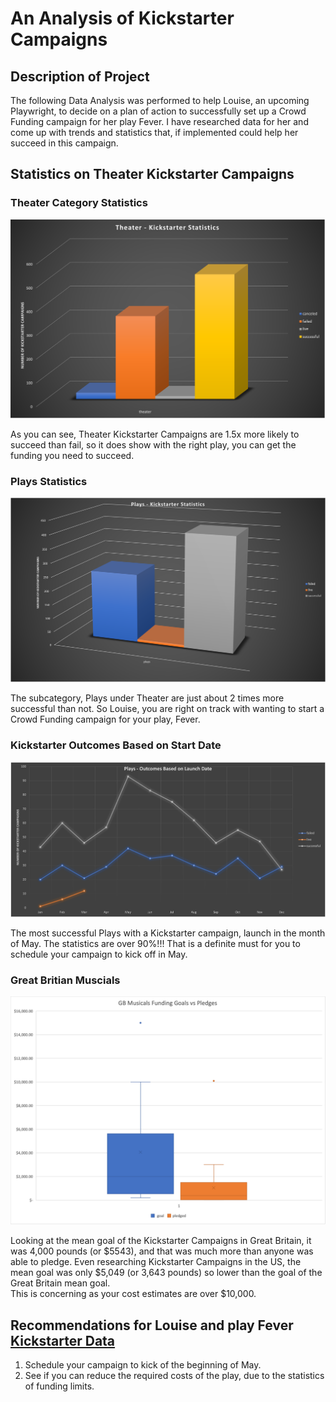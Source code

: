 # An Analysis of Kickstarter Campaigns

## Description of Project
   The following Data Analysis was performed to help Louise, an upcoming Playwright, to decide on a 
   plan of action to successfully set up a Crowd Funding campaign for her play Fever.  I have researched
   data for her and come up with trends and statistics that, if implemented could help her succeed in 
   this campaign.
  
 ## Statistics on Theater Kickstarter Campaigns
    
   ### Theater Category Statistics 
    
   ![Category Statistics](Category_Statistics.png)
    
   As you can see, Theater Kickstarter Campaigns are 1.5x more likely to succeed than fail, so it does 
   show with the right play, you can get the funding you need to succeed.
    
   ### Plays Statistics 
    
   ![Plays Statistics](Subcategory_Statistics.png)
    
   The subcategory, Plays under Theater are just about 2 times more successful than not. So Louise, 
   you are right on track with wanting to start a Crowd Funding campaign for your play, Fever.
    
   ### Kickstarter Outcomes Based on Start Date 
    
   ![Kickstarter Outcomes](Outcomes_Based_on_Launch_Date.png)
    
   The most successful Plays with a Kickstarter campaign, launch in the month of May. The statistics are 
   over 90%!!! That is a definite must for you to schedule your campaign to kick off in May.
    
   ### Great Britian Muscials 
    
   ![GB Musicals](GB_Musicals.png)
    
   Looking at the mean goal of the Kickstarter Campaigns in Great Britain, it was 4,000 pounds (or $5543), 
   and that was much more than anyone was able to pledge.  Even researching Kickstarter Campaigns in the US, 
   the mean goal was only $5,049 (or 3,643 pounds) so lower than the goal of the Great Britain mean goal.  
   This is concerning as your cost estimates are over $10,000.  
    
  ## Recommendations for Louise and play Fever [Kickstarter Data](hughes-kickstarter.xlsx.zip)
  
  1.  Schedule your campaign to kick of the beginning of May.
  2.  See if you can reduce the required costs of the play, due to the statistics of funding limits.
    
